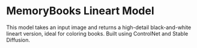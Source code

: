 # MemoryBooks Lineart Model

This model takes an input image and returns a high-detail black-and-white lineart version, ideal for coloring books. Built using ControlNet and Stable Diffusion.